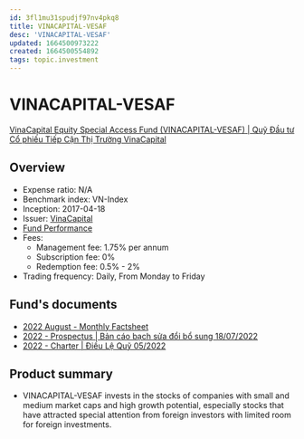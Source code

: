 ```yaml
---
id: 3fl1mu31spudjf97nv4pkq8
title: VINACAPITAL-VESAF
desc: 'VINACAPITAL-VESAF'
updated: 1664500973222
created: 1664500554892
tags: topic.investment
---
```

# VINACAPITAL-VESAF

[VinaCapital Equity Special Access Fund (VINACAPITAL-VESAF) | Quỹ Đầu tư Cổ phiếu Tiếp Cận Thị Trường VinaCapital](https://vinacapital.com/investment-solutions/onshore-funds/vesaf/)

## Overview

- Expense ratio: N/A
- Benchmark index: VN-Index
- Inception: 2017-04-18
- Issuer: [VinaCapital](https://vinacapital.com/)
- [Fund Performance](https://vinacapital.com/investment-solutions/onshore-funds/vesaf/)
- Fees:
    - Management fee: 1.75% per annum
    - Subscription fee: 0%
    - Redemption fee: 0.5% - 2%
- Trading frequency: Daily, From Monday to Friday

## Fund's documents

- [2022 August - Monthly Factsheet](https://vinacapital.com/wp-content/uploads/2022/09/20220915-Monthly-factsheet_VINACAPITAL-VESAF_202208_EN.pdf)
- [2022 - Prospectus | Bản cáo bạch sửa đổi bổ sung 18/07/2022](https://vinacapital.com/wp-content/uploads/2022/08/20220718-vesaf-ban-cao-bach-sua-doi-bo-sung-aug-2022.pdf)
- [2022 - Charter | Điều Lệ Quỹ 05/2022](https://vinacapital.com/wp-content/uploads/2022/07/20220511-vesaf-iu-l-qu-may-22-vcfm-1.pdf)

## Product summary

- VINACAPITAL-VESAF invests in the stocks of companies with small and medium market caps and high growth potential, especially stocks that have attracted special attention from foreign investors with limited room for foreign investments.
